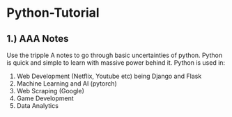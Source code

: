 # Python-Tutorial

## 1.) AAA Notes

Use the tripple A notes to go through basic uncertainties of python.
Python is quick and simple to learn with massive power behind it.
Python is used in:
  
  1. Web Development (Netflix, Youtube etc) being Django and Flask
  2. Machine Learning and AI (pytorch)
  3. Web Scraping (Google) 
  4. Game Development
  5. Data Analytics
  
  
